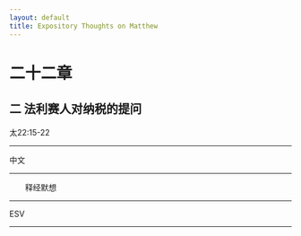```yaml
---
layout: default
title: Expository Thoughts on Matthew
---
```


# 二十二章 

## 二 法利赛人对纳税的提问

太22:15-22

***

中文<br>

***

&emsp;&emsp;释经默想

***

ESV

***
